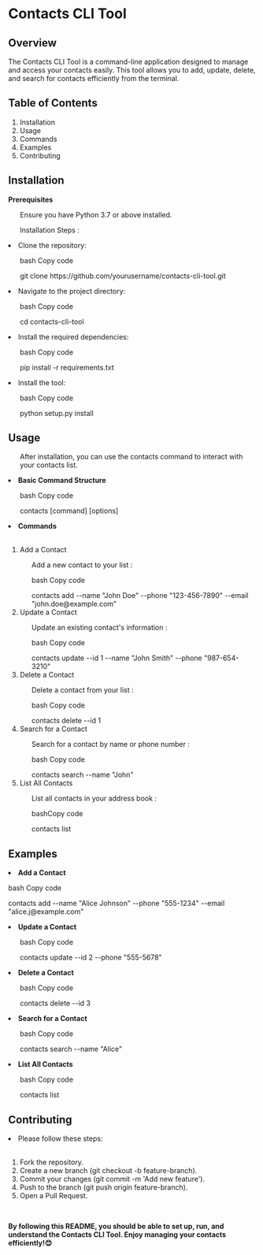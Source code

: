 <h1>Contacts CLI Tool</h1>
<h2>Overview</h2>
<p>The Contacts CLI Tool is a command-line application designed to manage and access your contacts easily. This tool allows you to add, update, delete, and search for contacts efficiently from the terminal.</p>

<h2>Table of Contents</h2>
<ol>
 <li>Installation</li> 
<li>Usage</li>
<li>Commands</li>
<li>Examples</li>
<li>Contributing</li>
</ol>

<h2>Installation</h2>
<b>Prerequisites</b></br>
<ul>Ensure you have Python 3.7 or above installed.</ul>
<ul>Installation Steps : </ul>

  <li>Clone the repository:</li>
<ul>bash
Copy code</ul>
<ul>git clone https://github.com/yourusername/contacts-cli-tool.git</ul>
<li>Navigate to the project directory:</li>
<ul>bash
Copy code</ul>
<ul>cd contacts-cli-tool</ul>
<li>Install the required dependencies:</li>
<ul>bash
Copy code</ul>
<ul>pip install -r requirements.txt</ul>
<li>Install the tool:</li>
<ul>bash
Copy code</ul>
<ul>python setup.py install</ul>
</ol>

<h2>Usage</h2>
<ul>After installation, you can use the contacts command to interact with your contacts list.</ul>

<li><b>Basic Command Structure</b></li>
<ul>bash Copy code</ul>
<ul>contacts [command] [options]</ul>
<li><b>Commands</b></li></br>
<ol type = "1">
<li>Add a Contact</li>
<ul>Add a new contact to your list : </ul>

<ul>bash
Copy code</ul>
<ul>contacts add --name "John Doe" --phone "123-456-7890" --email "john.doe@example.com"</ul>
<li>Update a Contact</li>
<ul>Update an existing contact's information : </ul>

<ul>bash
Copy code</ul>
<ul>contacts update --id 1 --name "John Smith" --phone "987-654-3210"</ul>
<li>Delete a Contact</li>
<ul>Delete a contact from your list : </ul>

<ul>bash
Copy code</ul>
<ul>contacts delete --id 1</ul>
<li>Search for a Contact</li>
<ul>Search for a contact by name or phone number : </ul>

<ul>bash
Copy code</ul>
<ul>contacts search --name "John"</ul>
<li>List All Contacts</li>
<ul>List all contacts in your address book : </ul>

<ul>bashCopy code</ul>
<ul>contacts list</ul>
</ol>
<h2>Examples</h2>
<li><b>Add a Contact</b></li>
<p>bash Copy code</p>
<p>contacts add --name "Alice Johnson" --phone "555-1234" --email "alice.j@example.com"</p>
<li><b>Update a Contact</b></li>
<ul>bash Copy code</ul>
<ul>contacts update --id 2 --phone "555-5678"</ul>
<li><b>Delete a Contact</b></li>
<ul>bash Copy code</ul>
<ul>contacts delete --id 3</ul>
<li><b>Search for a Contact</b></li>
<ul>bash Copy code</ul>
<ul>contacts search --name "Alice"</ul>
<li><b>List All Contacts</b></li>
<ul>bash Copy code</ul>
<ul>contacts list</ul>
<h2>Contributing</h2>
<li>Please follow these steps:</li> </br>
<ol type = "1">
<li>Fork the repository.</li>
<li>Create a new branch (git checkout -b feature-branch).</li>
<li>Commit your changes (git commit -m 'Add new feature').</li>
<li>Push to the branch (git push origin feature-branch).</li>
<li>Open a Pull Request.</li>
</ol> </br>


**By following this README, you should be able to set up, run, and understand the Contacts CLI Tool. Enjoy managing your contacts efficiently!😊**






